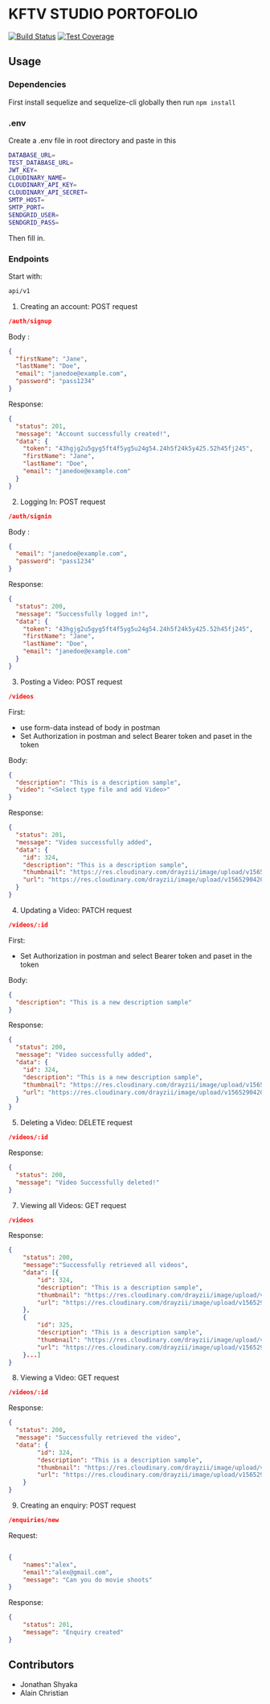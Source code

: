 # KFTV STUDIO PORTOFOLIO
[![Build Status](https://travis-ci.com/drayzii/kftv-studio-port.svg?token=QJSgEadXdEUhi3SnYStj&branch=develop)](https://travis-ci.com/drayzii/kftv-studio-port)
[![Test Coverage](https://api.codeclimate.com/v1/badges/9d3eb14117a045c43b1d/test_coverage)](https://codeclimate.com/github/drayzii/kftv-studio-port/test_coverage)

## Usage

### Dependencies

First install sequelize and sequelize-cli globally then run `npm install`

### .env

Create a .env file in root directory and paste in this

```sh
DATABASE_URL=
TEST_DATABASE_URL=
JWT_KEY=
CLOUDINARY_NAME=
CLOUDINARY_API_KEY=
CLOUDINARY_API_SECRET=
SMTP_HOST=
SMTP_PORT=
SENDGRID_USER=
SENDGRID_PASS=
```
Then fill in.

### Endpoints

Start with: 
```sh
api/v1
```

1. Creating an account: POST request

```json
/auth/signup
```

Body :

```json
{
  "firstName": "Jane",
  "lastName": "Doe",
  "email": "janedoe@example.com",
  "password": "pass1234"
}
```

Response:

```json
{
  "status": 201,
  "message": "Account successfully created!",
  "data": {
    "token": "43hgjg2u5gyg5ft4f5yg5u24g54.24h5f24k5y425.52h45fj245",
    "firstName": "Jane",
    "lastName": "Doe",
    "email": "janedoe@example.com"
  }
}
```

2. Logging In: POST request

```json
/auth/signin
```

Body :

```json
{
  "email": "janedoe@example.com",
  "password": "pass1234"
}
```

Response:

```json
{
  "status": 200,
  "message": "Successfully logged in!",
  "data": {
    "token": "43hgjg2u5gyg5ft4f5yg5u24g54.24h5f24k5y425.52h45fj245",
    "firstName": "Jane",
    "lastName": "Doe",
    "email": "janedoe@example.com"
  }
}
```

3. Posting a Video: POST request

```json
/videos
```

First:
- use form-data instead of body in postman
- Set Authorization in postman and select Bearer token and paset in the token

Body:

```json
{
  "description": "This is a description sample",
  "video": "<Select type file and add Video>"
}
```

Response:

```json
{
  "status": 201,
  "message": "Video successfully added",
  "data": {
    "id": 324,
    "description": "This is a description sample",
    "thumbnail": "https://res.cloudinary.com/drayzii/image/upload/v1565290420/fssr8ssftpgqqg6p2d7k.jpg",
    "url": "https://res.cloudinary.com/drayzii/image/upload/v1565290420/fssr8ssftpgqqg6p2d7k.mp4",
  }
}
```

4. Updating a Video: PATCH request

```json
/videos/:id
```

First:
- Set Authorization in postman and select Bearer token and paset in the token

Body:

```json
{
  "description": "This is a new description sample"
}
```

Response:

```json
{
  "status": 200,
  "message": "Video successfully added",
  "data": {
    "id": 324,
    "description": "This is a new description sample",
    "thumbnail": "https://res.cloudinary.com/drayzii/image/upload/v1565290420/fssr8ssftpgqqg6p2d7k.jpg",
    "url": "https://res.cloudinary.com/drayzii/image/upload/v1565290420/fssr8ssftpgqqg6p2d7k.mp4",
  }
}
```

5. Deleting a Video: DELETE request

```json
/videos/:id
```

Response:

```json
{
  "status": 200,
  "message": "Video Successfully deleted!"
}
```

7. Viewing all Videos: GET request

```json
/videos
```

Response:

```json
{
    "status": 200,
    "message":"Successfully retrieved all videos",
    "data": [{
        "id": 324,
        "description": "This is a description sample",
        "thumbnail": "https://res.cloudinary.com/drayzii/image/upload/v1565290420/fssr8ssftpgqqg6p2d7k.jpg",
        "url": "https://res.cloudinary.com/drayzii/image/upload/v1565290420/fssr8ssftpgqqg6p2d7k.mp4",
    },
    {
        "id": 325,
        "description": "This is a description sample",
        "thumbnail": "https://res.cloudinary.com/drayzii/image/upload/v1565290420/fssr8ssftpgqqg6p2d7k.jpg",
        "url": "https://res.cloudinary.com/drayzii/image/upload/v1565290420/fssr8ssftpgqqg6p2d7k.mp4",
    }...]
}
```

8. Viewing a Video: GET request

```json
/videos/:id
```

Response:

```json
{
  "status": 200,
  "message": "Successfully retrieved the video",
  "data": {
        "id": 324,
        "description": "This is a description sample",
        "thumbnail": "https://res.cloudinary.com/drayzii/image/upload/v1565290420/fssr8ssftpgqqg6p2d7k.jpg",
        "url": "https://res.cloudinary.com/drayzii/image/upload/v1565290420/fssr8ssftpgqqg6p2d7k.mp4",
    }
}
```

9. Creating an enquiry: POST request

```json
/enquiries/new
```
Request:
```json

{
    "names":"alex",
    "email":"alex@gmail.com",
    "message": "Can you do movie shoots"
}
```
Response:
```json
{
    "status": 201,
    "message": "Enquiry created"
}
```
## Contributors

- Jonathan Shyaka
- Alain Christian
